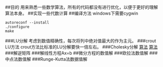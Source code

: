 ##目的
用来熟悉一些数学算法，所有的代码都没有进行优化，以便于更好的理解算法本身。
##实现一些代数计算
##编译方法
windows下需要cygwin
```
autoreconf --install
./configure
make
```
###LU分解
考虑到数值精确性，每次将列中绝对值最大的作为主元。
###crout LU方法
crout方法比标准的LU分解要快一倍左右。
###Cholesky分解
[算法](http://mathfaculty.fullerton.edu/mathews/n2003/CholeskyMod.html)
[算法](http://www.netlib.org/utk/papers/factor/node9.html)
###解逆矩阵
###解线性方程Ax=b
##微分方程的数值解
###欧拉法数值解
###中点法数值解
###Runge-Kutta法数据值解